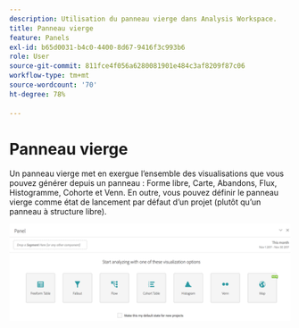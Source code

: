 ```yaml
---
description: Utilisation du panneau vierge dans Analysis Workspace.
title: Panneau vierge
feature: Panels
exl-id: b65d0031-b4c0-4400-8d67-9416f3c993b6
role: User
source-git-commit: 811fce4f056a6280081901e484c3af8209f87c06
workflow-type: tm+mt
source-wordcount: '70'
ht-degree: 78%

---
```


# Panneau vierge

Un panneau vierge met en exergue l’ensemble des visualisations que vous pouvez générer depuis un panneau : Forme libre, Carte, Abandons, Flux, Histogramme, Cohorte et Venn. En outre, vous pouvez définir le panneau vierge comme état de lancement par défaut d’un projet (plutôt qu’un panneau à structure libre).

![Panneau vierge contenant les options de visualisation à structure libre, Carte, Abandons, Histogramme de flux, Cohorte et Venn.](assets/blank_panel.png)
